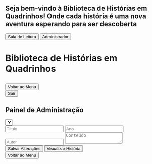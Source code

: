 <html><head><base href="https://camiloduvane.github.io/CD/"><meta charset="UTF-8"><meta name="viewport" content="width=device-width, initial-scale=1.0"><title>Biblioteca de Histórias em Quadrinhos</title>
<style>
  @import url('https://fonts.googleapis.com/css2?family=Bangers&family=Comic+Neue:wght@400;700&display=swap');

  body {
    font-family: 'Comic Neue', cursive;
    background-color: #f0f0f0;
    margin: 0;
    padding: 0;
    height: 100vh;
    display: flex;
    flex-direction: column;
  }

  .overlay {
    position: fixed;
    top: 0;
    left: 0;
    width: 100%;
    height: 100%;
    background-color: rgba(0, 0, 0, 0.7);
    display: flex;
    justify-content: center;
    align-items: center;
    z-index: 1000;
  }

  .login-container {
    background-color: white;
    padding: 20px;
    border-radius: 10px;
    text-align: center;
  }

  .login-btn {
    font-family: 'Bangers', cursive;
    font-size: 1.2em;
    padding: 10px 20px;
    margin: 10px;
    background-color: #ff6b6b;
    color: white;
    border: none;
    border-radius: 5px;
    cursor: pointer;
    transition: background-color 0.3s;
  }

  .login-btn:hover {
    background-color: #ff4757;
  }

  .container {
    flex: 1;
    max-width: none;
    width: 100%;
    margin: 0;
    border-radius: 0;
    box-shadow: none;
    overflow-y: auto;
  }

  h1 {
    font-family: 'Bangers', cursive;
    color: #ff6b6b;
    text-align: center;
    font-size: 2.5em;
    margin-bottom: 20px;
    text-shadow: 2px 2px 0px #feca57;
  }

  .menu {
    display: grid;
    grid-template-columns: repeat(auto-fill, minmax(250px, 1fr));
    gap: 20px;
    margin-bottom: 30px;
  }

  .story-card {
    background-color: #f7f1e3;
    border: 2px solid #2d3436;
    border-radius: 10px;
    padding: 15px;
    transition: transform 0.3s, box-shadow 0.3s;
    cursor: pointer;
  }

  .story-card.read {
    opacity: 0.7;
    background-color: #e0e0e0;
  }

  .story-card:hover {
    transform: translateY(-5px);
    box-shadow: 0 5px 15px rgba(0,0,0,0.1);
  }

  .story-title {
    font-family: 'Bangers', cursive;
    color: #4ecdc4;
    font-size: 1.3em;
    margin-bottom: 10px;
  }

  .story-info {
    font-size: 0.9em;
    color: #636e72;
  }

  .comic-container {
    display: none;
  }

  .scene {
    margin-bottom: 30px;
    border: 1px solid #ddd;
    padding: 15px;
    border-radius: 5px;
  }

  .scene-title {
    font-family: 'Bangers', cursive;
    color: #4ecdc4;
    font-size: 1.5em;
    margin-bottom: 10px;
  }

  .panel {
    background-color: #f7f1e3;
    border: 2px solid #2d3436;
    border-radius: 10px;
    padding: 15px;
    margin-bottom: 15px;
  }

  .panel-description {
    white-space: pre-wrap;
  }

  .dialogue {
    margin-left: 20px;
  }

  .character {
    font-weight: bold;
    color: #6c5ce7;
  }

  .moral {
    font-family: 'Bangers', cursive;
    font-size: 1.2em;
    text-align: center;
    color: #e17055;
    margin-top: 30px;
    padding: 10px;
    background-color: #ffeaa7;
    border-radius: 5px;
  }

  .nav-buttons {
    display: flex;
    justify-content: space-between;
    margin-top: 20px;
  }

  .nav-button {
    font-family: 'Bangers', cursive;
    font-size: 1.2em;
    padding: 10px 20px;
    background-color: #ff6b6b;
    color: white;
    border: none;
    border-radius: 5px;
    cursor: pointer;
    transition: background-color 0.3s;
  }

  .nav-button:hover {
    background-color: #ff4757;
  }

  .nav-button:disabled {
    background-color: #b2bec3;
    cursor: not-allowed;
  }

  .back-to-menu {
    display: block;
    margin: 20px auto;
    font-family: 'Bangers', cursive;
    font-size: 1.2em;
    padding: 10px 20px;
    background-color: #4ecdc4;
    color: white;
    border: none;
    border-radius: 5px;
    cursor: pointer;
    transition: background-color 0.3s;
  }

  .back-to-menu:hover {
    background-color: #45b7aa;
  }

  .exit-btn {
    display: block;
    margin: 20px auto;
    font-family: 'Bangers', cursive;
    font-size: 1.2em;
    padding: 10px 20px;
    background-color: #ff6b6b;
    color: white;
    border: none;
    border-radius: 5px;
    cursor: pointer;
    transition: background-color 0.3s;
  }

  .exit-btn:hover {
    background-color: #ff4757;
  }

  .edit-form {
    background-color: #f9f9f9;
    border: 1px solid #ddd;
    padding: 20px;
    margin-top: 20px;
    border-radius: 5px;
  }

  .edit-form input {
    width: 100%;
    padding: 8px;
    margin: 5px 0 15px 0;
    display: inline-block;
    border: 1px solid #ccc;
    border-radius: 4px;
    box-sizing: border-box;
  }

  .edit-form button {
    background-color: #4CAF50;
    color: white;
    padding: 10px 20px;
    border: none;
    border-radius: 4px;
    cursor: pointer;
  }

  .edit-form button:hover {
    background-color: #45a049;
  }

  .edit-form textarea {
    width: 100%;
    height: 400px;
    margin-bottom: 10px;
    font-family: 'Comic Neue', cursive;
    font-size: 14px;
    line-height: 1.5;
  }

  .edit-form p {
    margin-bottom: 10px;
    font-style: italic;
    color: #666;
  }

  .quiz {
    background-color: #f0f8ff;
    border: 1px solid #add8e6;
    border-radius: 10px;
    padding: 20px;
    margin-top: 30px;
  }

  .quiz h3 {
    font-family: 'Bangers', cursive;
    color: #4ecdc4;
    font-size: 1.5em;
    margin-bottom: 20px;
  }

  .question {
    margin-bottom: 20px;
  }

  .question p {
    font-weight: bold;
    margin-bottom: 10px;
  }

  .question label {
    display: block;
    margin-bottom: 5px;
  }

  .quiz button {
    font-family: 'Bangers', cursive;
    font-size: 1.2em;
    padding: 10px 20px;
    background-color: #ff6b6b;
    color: white;
    border: none;
    border-radius: 5px;
    cursor: pointer;
    transition: background-color 0.3s;
    margin-top: 20px;
  }

  .quiz button:hover {
    background-color: #ff4757;
  }

  .admin-panel {
    background-color: white;
    padding: 20px;
    border-radius: 10px;
    margin-top: 20px;
    display: none;
  }

  #story-select {
    width: 100%;
    padding: 10px;
    margin-bottom: 20px;
    font-size: 16px;
  }

  .quiz-question {
    margin-bottom: 20px;
  }

  .quiz-question input,
  .quiz-question textarea {
    width: 100%;
    padding: 5px;
    margin-bottom: 5px;
  }

  .admin-button {
    font-family: 'Bangers', cursive;
    font-size: 1.2em;
    padding: 10px 20px;
    background-color: #4ecdc4;
    color: white;
    border: none;
    border-radius: 5px;
    cursor: pointer;
    transition: background-color 0.3s;
    margin-top: 20px;
    margin-right: 10px;
  }

  .admin-button:hover {
    background-color: #45b7aa;
  }

  .story-preview {
    display: none;
    background-color: #fff;
    border: 1px solid #ddd;
    border-radius: 10px;
    padding: 30px;
    margin-top: 20px;
    max-height: 600px;
    overflow-y: auto;
    box-shadow: 0 4px 6px rgba(0, 0, 0, 0.1);
  }

  .story-preview h3 {
    font-family: 'Bangers', cursive;
    color: #4ecdc4;
    font-size: 2em;
    margin-bottom: 10px;
    text-align: center;
  }

  .story-preview .story-info {
    text-align: center;
    font-style: italic;
    margin-bottom: 20px;
    color: #666;
  }

  .story-preview .story-content {
    background-color: #f7f1e3;
    border: 2px solid #2d3436;
    border-radius: 10px;
    padding: 25px;
    margin-bottom: 20px;
    white-space: pre-wrap;
    font-family: 'Comic Neue', cursive;
    line-height: 1.8;
    text-align: justify;
  }

  .story-preview .quiz-section h4 {
    font-family: 'Bangers', cursive;
    color: #ff6b6b;
    font-size: 1.5em;
    margin-bottom: 15px;
  }

  .story-preview .quiz-section .question {
    background-color: #f0f8ff;
    border: 1px solid #add8e6;
    border-radius: 8px;
    padding: 15px;
    margin-bottom: 15px;
  }

  .story-preview .quiz-section .question p {
    font-weight: bold;
    margin-bottom: 10px;
  }

  .story-preview .quiz-section .question ul {
    list-style-type: none;
    padding-left: 0;
  }

  .story-preview .quiz-section .question li {
    margin-bottom: 5px;
  }

  .story-preview .quiz-section .question li.correct-answer {
    color: #4CAF50;
    font-weight: bold;
  }

  .quiz-result {
    background-color: #f0f8ff;
    border: 1px solid #add8e6;
    border-radius: 10px;
    padding: 20px;
    margin-top: 30px;
    text-align: center;
  }

  .quiz-result h3 {
    font-family: 'Bangers', cursive;
    color: #4ecdc4;
    font-size: 1.5em;
    margin-bottom: 20px;
  }

  .quiz-result p {
    font-size: 1.2em;
    margin-bottom: 20px;
  }

  .quiz-result button {
    font-family: 'Bangers', cursive;
    font-size: 1.2em;
    padding: 10px 20px;
    background-color: #ff6b6b;
    color: white;
    border: none;
    border-radius: 5px;
    cursor: pointer;
    transition: background-color 0.3s;
  }

  .quiz-result button:hover {
    background-color: #ff4757;
  }

  .fullscreen-btn {
    position: fixed;
    top: 20px;
    right: 20px;
    z-index: 1001;
    font-family: 'Bangers', cursive;
    font-size: 1.2em;
    padding: 10px 20px;
    background-color: #4ecdc4;
    color: white;
    border: none;
    border-radius: 5px;
    cursor: pointer;
    transition: background-color 0.3s;
  }

  .fullscreen-btn:hover {
    background-color: #45b7aa;
  }
  
</style>
</head>
<body>
  <div id="login-overlay" class="overlay">
    <div class="login-container">
      <h2>Seja bem-vindo à Biblioteca de Histórias em Quadrinhos! Onde cada história é uma nova aventura esperando para ser descoberta</h2>
      <button id="reading-room-btn" class="login-btn">Sala de Leitura</button>
      <button id="admin-btn" class="login-btn">Administrador</button>
    </div>
  </div>
  <div class="container">
    <h1>Biblioteca de Histórias em Quadrinhos</h1>
    <div id="story-menu" class="menu"></div>
    <div id="comic-container" class="comic-container">
      <h2 id="comic-title"></h2>
      <div id="comic-content"></div>
      <button class="back-to-menu" onclick="showMenu()">Voltar ao Menu</button>
    </div>
    <button id="exit-btn" class="exit-btn" onclick="showLoginOverlay()">Sair</button>
  </div>
  <div id="admin-panel" class="admin-panel">
    <h2>Painel de Administração</h2>
    <select id="story-select"></select>
    <div id="edit-form" class="edit-form">
      <input type="text" id="edit-title" placeholder="Título">
      <input type="number" id="edit-year" placeholder="Ano">
      <input type="text" id="edit-author" placeholder="Autor">
      <textarea id="edit-content" placeholder="Conteúdo"></textarea>
      <div id="quiz-editor"></div>
      <button onclick="saveStoryChanges()">Salvar Alterações</button>
      <button onclick="previewStory()" class="admin-button">Visualizar História</button>
    </div>
    <button onclick="showMenu()" class="admin-button">Voltar ao Menu</button>
    <div id="story-preview" class="story-preview"></div>
  </div>

  <script>
const stories = [
  {
    id: 1,
    title: "A Galinha dos Ovos de Ouro",
    year: 2000,
    author: "Camilo Duvane",
    content: `No silêncio da manhã, o fazendeiro entrou no galinheiro como fazia todos os dias. Mas, para sua surpresa, encontrou algo brilhando no meio das palhas: um ovo de ouro. Ele o pegou cuidadosamente, admirando o brilho metálico com um sorriso imenso no rosto.
"Com esse ovo, vou comprar o maior trator do mundo!"
Ele não conseguia conter a alegria, imaginando as novas possibilidades que esse ovo traria para sua fazenda. Com o ovo seguro em suas mãos, ele saiu do galinheiro, sem perceber que estava sendo vigiado.

<p>O Plano dos Ladrões</p>
Do outro lado da fazenda, escondidos entre árvores, dois ladrões observavam atentamente o fazendeiro. Eles tinham ouvido rumores sobre o ovo de ouro e estavam determinados a roubá-lo.
"Precisamos desse ovo. Com ele, seremos ricos!"
Os dois abriram um mapa desenhado à mão no chão, traçando os passos de como invadir o galinheiro. Estavam confiantes de que o plano era perfeito.
"Entramos pelo portão lateral, depois escalamos a cerca e pegamos a galinha. Fácil."

<p>O Roubo</p>
Na calada da noite, os ladrões finalmente executaram seu plano. Chegaram ao poleiro, mal iluminado pela luz da lua, e começaram a se aproximar da galinha que, supostamente, botava os ovos de ouro. Quando estavam prestes a pegá-la, um som alto os fez congelar.

<p>"CÓCÓRÓCÓCÓÓÓÓÓ!"</p>
O cacarejar ecoou por toda a fazenda, acordando os outros animais. Desesperados, os ladrões se entreolharam, o medo crescendo.

<p>A Fuga<p/>
"Corre! Corre!"
Os dois fugiram em pânico, tropeçando nas cercas e deixando um rastro de penas para trás, enquanto o cacarejar continuava alto. O plano perfeito tinha virado um desastre. Eles correram sem parar até encontrarem abrigo.

<p>O Fazendeiro Retorna</p>
Na manhã seguinte, os ladrões, ainda tremendo e escondidos atrás de arbustos, observaram o fazendeiro retornando ao galinheiro. Ele parecia alheio ao ocorrido, acariciando a galinha e levando outro ovo para casa, com um sorriso no rosto.
"Que noite tranquila. Agora é hora de vender outro ovo de ouro."
Enquanto o fazendeiro caminhava para sua casa, os ladrões sabiam que, por ora, seus planos de roubar a galinha dos ovos de ouro estavam arruinados.
E assim termina a história dos ladrões, que, mesmo com todo o planejamento, acabaram fugindo com as mãos vazias!`,
    read: false,
    quiz: [
      {
        question: "O que o fazendeiro encontrou no galinheiro?",
        options: ["Uma galinha nova", "Um ovo de prata", "Um ovo de ouro", "Um saco de dinheiro"],
        correctAnswer: 2
      },
      {
        question: "O que o fazendeiro planejava fazer com o ovo de ouro?",
        options: ["Construir uma casa", "Comprar o maior trator do mundo", "Vender a fazenda", "Guardar o ovo como lembrança"],
        correctAnswer: 1
      },
      {
        question: "Como os ladrões planejavam roubar o ovo?",
        options: ["Elaborando um plano com um mapa desenhado à mão", "Pedindo o ovo ao fazendeiro", "Comprando a galinha do fazendeiro", "Esperando a galinha botar outro ovo"],
        correctAnswer: 0
      },
      {
        question: "Quando os ladrões decidiram executar o plano?",
        options: ["De manhã cedo", "À tarde", "Durante a noite", "No horário de almoço"],
        correctAnswer: 2
      },
      {
        question: "O que aconteceu quando os ladrões chegaram ao galinheiro?",
        options: ["A galinha os atacou", "O fazendeiro os pegou", "Eles roubaram o ovo", "A galinha começou a cacarejar alto"],
        correctAnswer: 3
      },
      {
        question: "O que os ladrões fizeram quando ouviram a galinha cacarejar?",
        options: ["Pegaram a galinha e correram", "Fugiram em pânico", "Se esconderam no galinheiro", "Gritaram por ajuda"],
        correctAnswer: 1
      },
      {
        question: "Onde os ladrões se esconderam após fugirem do galinheiro?",
        options: ["No celeiro", "Dentro do galinheiro", "Atrás de arbustos", "Na casa do fazendeiro"],
        correctAnswer: 2
      },   
      {
        question: "O fazendeiro percebeu o plano dos ladrões?",
        options: ["Não", "Sim, ele os pegou", "Sim, mas não fez nada", "Sim, e correu atrás deles"],
        correctAnswer: 0
      },
      {
        question: "O que o fazendeiro fez na manhã seguinte?",
        options: ["Ele voltou ao galinheiro, acariciou a galinha e levou outro ovo para casa", "Ele descobriu o plano dos ladrões", "Ele vendeu a galinha", "Ele trancou o galinheiro"],
        correctAnswer: 0
      },
     {
        question: "Como a história termina para os ladrões?",
        options: ["Conseguem roubar o ovo", "São presos pelo fazendeiro", "Se tornam amigos do fazendeiro", "Fugiram sem o ovo e com o plano fracassado"],
        correctAnswer: 3
      }
    ]
  },
  {
    id: 2,
    title: "As Aventuras do Gato de Botas",
    year: 1995,
    author: "Camilo Duvane",
    content: `<p>O Desfile do Gato de Botas</p>
Era uma vez, em uma cidade distante, um gato muito especial que usava botas de couro reluzente. Ele era conhecido por sua astúcia e coragem. Enquanto caminhava pelas ruas, os moradores admiravam sua confiança e elegância. Com sua espada presa ao cinto e seu chapéu inclinado para o lado, o Gato de Botas se preparava para uma missão perigosa: derrotar o terrível Ogro da montanha. Ele sorriu de canto, sabendo que nada poderia impedi-lo.

<p>Preparativos para a Jornada</p>
Em seu esconderijo secreto, o Gato de Botas organizava tudo com cuidado. Ele encheu sua bolsa com petiscos de atum, colocou sua capa e ajustou bem as botas. "Vamos, Rato", disse ele ao seu pequeno companheiro. "Hoje é o dia em que enfrentaremos o Ogro e sairemos vitoriosos!" O Rato, que sempre o acompanhava, tremia de medo, mas confiava plenamente no Gato de Botas.

<p>A Caminho da Caverna</p>
Eles caminharam por florestas densas e cruzaram rios gelados até que, finalmente, chegaram à entrada da caverna do Ogro. O lugar era sombrio, com musgos escorrendo pelas paredes de pedra e uma neblina que parecia esconder perigos à espreita. O Gato de Botas sacou sua espada e deu um passo à frente. "Agora começa a verdadeira aventura", ele disse, com um brilho nos olhos.

<p>O Primeiro Desafio – Os Guardiões de Pedra</p>
Ao entrarem na caverna, dois enormes guardiões de pedra surgiram das sombras, bloqueando o caminho. Suas vozes ressoavam como trovões: "Ninguém entra sem provar sua força!" O Gato de Botas não hesitou. Ele pulou com agilidade, desviando dos socos pesados das estátuas e usando sua espada para desferir golpes rápidos. Com suas botas mágicas, ele saltava pelas paredes, confundindo os guardiões, até que, com um movimento preciso, derrubou as criaturas de pedra com um golpe final.

<p>O Labirinto do Ogro</p>
Após vencer os guardiões, o Gato e o Rato se viram diante de um labirinto escuro e traiçoeiro. O Ogro tinha enchido o lugar de armadilhas mortais. Flechas voavam de todos os lados, e o chão se abria em buracos profundos. Mas o Gato de Botas, com sua incrível habilidade e agilidade, desviava de cada obstáculo, enquanto o Rato seguia em sua cauda, torcendo para que não errassem o caminho. A cada passo, o labirinto parecia mais difícil, mas o Gato de Botas não desistia.

<p>O Encontro com o Ogro</p>
Finalmente, depois de vencer o labirinto, eles chegaram à câmara central, onde o Ogro estava sentado em seu trono de ossos. Ele era gigantesco, com músculos que pareciam montanhas e olhos que brilhavam como brasas. "Quem ousa invadir minha caverna?", rugiu o Ogro. O Gato de Botas se aproximou, sem mostrar medo, e disse: "Eu sou o Gato de Botas, e vim acabar com o seu reinado de terror!" O Ogro deu uma gargalhada, mas o Gato estava preparado.

<p>A Grande Batalha</p>
O Ogro levantou seu pesado porrete e atacou, fazendo o chão tremer. O Gato de Botas, com sua agilidade, saltava para fora do alcance dos golpes, desferindo ataques rápidos com sua espada. Cada vez que o Ogro tentava esmagá-lo, o Gato usava suas botas mágicas para saltar mais alto e mais rápido, cortando o monstro em pontos estratégicos. Mas o Ogro era poderoso, e cada erro poderia ser fatal.
<p>A luta foi intensa. O Gato escalava as paredes e usava cada centímetro de sua inteligência e agilidade para vencer. Em um momento de descuido, o Ogro o encurralou, mas o Rato, com sua pequena bravura, mordeu o tornozelo do gigante, distraindo-o por tempo suficiente para o Gato de Botas desferir o golpe final — um corte certeiro que fez o Ogro cair, derrotado.</p>

<p>O Tesouro e o Retorno Triunfante</p>
Com o Ogro derrotado, o Gato de Botas e o Rato descobriram o tesouro escondido nas profundezas da caverna. Riquezas além da imaginação estavam à sua disposição, mas, mais importante que o ouro, era a sensação de vitória e dever cumprido. O Gato de Botas olhou para o Rato e sorriu. "Conseguimos, meu amigo. Agora, vamos para casa."

<p>E assim, o Gato de Botas voltou para a cidade, mais uma vez aclamado como herói. As pessoas o saudaram enquanto ele caminhava pelas ruas com suas botas brilhando e sua cabeça erguida, sabendo que sua coragem e astúcia haviam salvado o dia mais uma vez.</p>`,
    read: false,
    quiz: [
      {
        question: "Qual era o objetivo do Gato de Botas ao entrar na caverna do Ogro?",
        options: ["Encontrar um tesouro perdido.", "Libertar prisioneiros do Ogro.", "Derrotar o Ogro e acabar com seu reinado de terror.", "Procurar um antigo artefato mágico."],
        correctAnswer: 2
      },
      {
        question: "Quem acompanhava o Gato de Botas em sua jornada?",
        options: ["Um pequeno rato.", "Um cavalo valente.", "Um corvo sábio.", "Um leão corajoso."],
        correctAnswer: 0
      },
      {
        question: "Qual foi o primeiro desafio que o Gato de Botas enfrentou dentro da caverna?",
        options: ["Um rio de lava.", "Guardiões de pedra gigantes.", "Uma armadilha de flechas.", "Um dragão adormecido."],
        correctAnswer: 1
      },
      {
        question: "Como o Rato ajudou o Gato de Botas na batalha contra o Ogro?",
        options: ["Distraiu o Ogro mordendo seu tornozelo.", "Trouxe uma espada mágica ao Gato de Botas.", " Fez uma armadilha para o Ogro cair.", "Falou com o Ogro para negociar a paz."],
        correctAnswer: 0
      }
    ]
  },
  {
    id: 3,
    title: "O Dia em que o Sol Tirou Férias",
    year: 2022,
    author: "Camilo Duvane",
    content: `<p>O Sol Decide Descansar</p>
Era uma vez, em um reino distante, onde todos os dias o Sol nascia pontualmente, brilhante e caloroso, iluminando o mundo com sua luz dourada. No entanto, naquela manhã, algo inesperado aconteceu. O Sol, ao despertar no horizonte, se sentiu cansado. "Todos os dias eu ilumino a Terra sem descanso", pensou ele. "Hoje, vou tirar um dia de folga!" E assim, sem pensar duas vezes, o Sol se escondeu atrás de uma nuvem enorme, bocejou, e adormeceu novamente.

<p>O Mundo sem Amanhecer</p>
As horas passaram e, estranhamente, não amanhecia. As pessoas saíram de suas casas, mas a escuridão continuava. O relógio marcava 8 da manhã, depois 9, 10… e ainda estava tudo escuro. "O que está acontecendo?", perguntavam-se, intrigadas. Os agricultores esperavam a luz do Sol para começar o trabalho, as crianças estavam confusas, e até os relógios de sol ficaram inúteis. As ruas estavam cheias de murmúrios: "Onde está o Sol? Será que ele nos abandonou?"

<p>A Confusão dos Animais</p>
Enquanto as pessoas tentavam entender o que estava acontecendo, os animais noturnos ficaram completamente confusos. Os morcegos voavam em círculos, sem saber se deveriam caçar ou voltar para suas cavernas. As corujas, que normalmente dormiam durante o dia, estavam acordadas, mas estranhavam que a noite parecia não ter fim. "Deveríamos continuar acordados?", perguntava-se um lobo a outro. "Ou será que estamos presos em uma noite eterna?" Os animais diurnos, por sua vez, se recusavam a sair de seus abrigos, achando que era noite.

<p>Os Planos da Lua</p>
Enquanto o Sol descansava, a Lua, que normalmente só aparecia à noite, olhava a Terra com preocupação. Ela sabia que não estava pronta para iluminar o mundo durante o dia. "Eu sou a guardiã da noite", pensava a Lua, "mas com o Sol dormindo, alguém precisa cuidar de tudo!" Assim, a Lua decidiu aparecer no céu, mas sua luz fraca não era suficiente para trazer a mesma energia que o Sol. "Preciso acordar o Sol", concluiu.

<p>A Conversa da Lua com o Sol</p>
A Lua, então, subiu até o esconderijo do Sol e o encontrou profundamente adormecido. "Sol!", chamou a Lua suavemente. "Todos na Terra estão confusos. Os humanos estão inquietos, os animais não sabem o que fazer, e a natureza precisa de você." O Sol abriu um olho, ainda preguiçoso. "Só mais cinco minutos...", ele murmurou. Mas a Lua insistiu: "Você pode descansar depois. O mundo precisa da sua luz!" Relutante, o Sol finalmente se espreguiçou e saiu de trás da nuvem.

<p>O Sol Retorna ao Céu</p>
De repente, um feixe de luz dourada cortou o céu, e as pessoas começaram a aplaudir. "O Sol voltou!", gritaram. Os animais diurnos saíram de seus abrigos, animados para um novo dia, enquanto os noturnos voltaram para suas cavernas e tocas, aliviados por poderem finalmente descansar. A Lua sorriu ao ver a Terra retornar ao seu equilíbrio natural. O Sol, mesmo ainda um pouco cansado, sentiu-se feliz por voltar a iluminar o mundo, sabendo que era insubstituível.

<p>Uma Lição Importante</p>
Antes de desaparecer no horizonte ao final do dia, o Sol refletiu: "Talvez eu realmente precise de uma folga de vez em quando, mas o mundo depende de mim. Da próxima vez, vou descansar durante a noite e deixar a Lua fazer seu trabalho." E assim, o Sol aprendeu uma importante lição sobre responsabilidade e equilíbrio, e o mundo voltou a sua rotina normal, com Sol durante o dia e Lua à noite.`,
    read: false,
    quiz: [
      {
        question: "Por que o Sol decidiu tirar um dia de folga?",
        options: ["Porque ele estava cansado de iluminar o mundo todos os dias.", "Porque estava chovendo.", "Porque a Lua pediu para ele descansar.", "Porque os humanos não precisavam mais de sua luz."],
        correctAnswer: 0
      },
      {
        question: "O que aconteceu com as pessoas quando o Sol não apareceu?",
        options: ["Elas foram dormir novamente.", "Elas não perceberam a falta do Sol.", "Elas fizeram uma festa para a Lua.", "Elas ficaram surpresas e confusas porque não amanhecia."],
        correctAnswer: 3
      },
      {
        question: "Como os animais noturnos reagiram à ausência do Sol?",
        options: ["Eles aproveitaram para caçar mais.", "Eles ficaram confusos, sem saber se deveriam dormir ou ficar acordados.", "Eles ficaram felizes por poder viver o dia todo na escuridão.", "Eles voltaram para suas tocas imediatamente."],
        correctAnswer: 1
      },
      {
        question: "Qual foi a solução que a Lua encontrou para lidar com a falta do Sol?",
        options: ["Ela decidiu brilhar com mais força para iluminar o dia.", "Ela foi conversar com o Sol para convencê-lo a voltar.", "Ela foi conversar com o Sol para convencê-lo a voltar.", "Ela decidiu deixar o mundo sem luz até o Sol voltar."],
        correctAnswer: 2
      },
      {
        question: "Como o Sol reagiu quando a Lua tentou convencê-lo a voltar?",
        options: ["Ele se recusou e pediu para a Lua cuidar do dia.", "Ele disse que precisava de mais tempo para descansar, mas acabou voltando.", "Ele concordou imediatamente e voltou para o céu.", "Ele se escondeu ainda mais."],
        correctAnswer: 1
      },
      {
        question: "Qual foi a lição que o Sol aprendeu ao final da história?",
        options: ["Que ele pode tirar folga quando quiser, sem avisar ninguém.", "Que o mundo não depende tanto dele quanto ele pensava.", "Que ele tem uma grande responsabilidade e deve descansar nos momentos apropriados.", "Que a Lua deveria assumir o papel de iluminar o mundo sempre."],
        correctAnswer: 2
      }
    ]
  },
  {
    id: 4,
    title: "A Girafa que Tinha Medo de Alturas",
    year: 2024,
    author: "Camilo Duvane",
    content: `<p>Gigi Descobre seu Medo</p>
Era uma vez, em uma vasta savana africana, onde vivia uma jovem girafa chamada Gigi. Gigi era alta, com um pescoço comprido como todas as girafas, mas havia algo que a diferenciava: ela tinha medo de alturas! Tudo começou em um dia ensolarado, quando Gigi estava comendo folhas do topo de uma árvore alta. Curiosa, ela olhou para baixo e sentiu um frio na barriga. "Ai, que alto!", pensou, tremendo um pouco. Suas longas pernas pareceram bambear e, naquele momento, ela descobriu que tinha um grande medo de olhar para baixo.

<p>Os Animais Tentam Ajudar</p>
A notícia sobre o medo de Gigi rapidamente se espalhou pela savana. Todos os outros animais ficaram surpresos: "Como uma girafa, que é tão alta, pode ter medo de altura?" Mas, ao invés de rirem dela, os amigos de Gigi decidiram ajudar. O elefante sugeriu: "Você deveria tentar subir em colinas pequenas e olhar para baixo, para se acostumar". O macaco, que adorava balançar nas árvores, disse: "Tente subir em uma árvore comigo, Gigi, e vamos balançar lá do alto!". Mas nada disso parecia funcionar. Cada vez que Gigi olhava para baixo, seu medo voltava.

<p>Gigi Pratica Olhar para Cima</p>
Desanimada, Gigi pensou que jamais superaria seu medo. Foi então que uma coruja sábia, que observava tudo de longe, deu um conselho diferente: "Gigi, ao invés de olhar para baixo, por que você não tenta olhar para cima? O céu é vasto e bonito. Quem sabe isso ajude a acalmar seu coração." Gigi ficou pensativa. "Olhar para cima? Nunca pensei nisso!" No dia seguinte, Gigi começou a praticar. Toda vez que sentia o medo chegar, ela olhava para o céu azul, para as nuvens fofas, e aos poucos começou a se sentir mais confiante. "O céu é lindo", pensava, "e não há nada a temer quando olho para cima."

<p>O Filhote de Pássaro em Perigo</p>
Certo dia, enquanto caminhava pela savana, Gigi ouviu um piado desesperado. Olhando para o alto de uma árvore, ela viu que um filhote de pássaro tinha caído do ninho e estava preso em um galho mais abaixo. A mãe pássaro voava em pânico ao redor, mas não conseguia alcançar o filhote. Gigi olhou em volta e percebeu que, por mais que outros animais quisessem ajudar, nenhum deles era alto o suficiente para alcançar o filhote. Ela sabia que só ela poderia salvá-lo. "Eu sou a única que pode fazer isso", pensou Gigi, seu coração acelerando.

<p>Gigi Supera seu Medo</p>
Com o filhote choramingando, Gigi sabia que não podia hesitar. Apesar de sentir o medo apertar em seu peito, ela lembrou-se do que havia aprendido: "Olhe para cima, Gigi!" Com determinação, ela ergueu a cabeça, olhou para o céu, e estendeu seu pescoço longo e elegante até o galho onde o filhote estava preso. Sem olhar para baixo, Gigi gentilmente pegou o filhote com sua boca e o devolveu ao ninho seguro. Todos os animais ao redor aplaudiram sua coragem. Gigi, surpresa com o que acabara de fazer, percebeu que, ao focar no que realmente importava — o filhote —, o medo desaparecera. Ela havia superado seu medo de altura!

<p>Uma Nova Giraffa</p>
Depois daquele dia, Gigi nunca mais teve medo de altura. Ela entendeu que às vezes nossos maiores medos podem ser superados quando nos concentramos em algo mais importante. Gigi continuou a olhar para o céu, mas agora, sempre que necessário, ela também conseguia olhar para baixo com confiança. A savana comemorava sua bravura, e Gigi, que antes tinha medo de ser tão alta, agora tinha orgulho de sua altura, sabendo que isso a tornava especial e capaz de grandes feitos.`,
    read: false,
    quiz: [
      {
        question: "Qual é o nome da girafa da história?",
        options: ["Gina", "Gigi", "Gina", "Gilda"],
        correctAnswer: 1
      },
      {
        question: "O que Gigi pratica para superar seu medo?",
        options: ["Pular", "Correr", "Olhar para cima", "Fechar os olhos"],
        correctAnswer: 2
      },
      {
        question: "O que faz Gigi superar seu medo no final?",
        options: ["Ver um arco-íris", "Ganhar um prêmio", "Salvar um filhote de pássaro", "Subir em uma árvore"],
        correctAnswer: 2
      },
      {
        question: "Como os outros animais reagem ao medo de Gigi?",
        options: ["Eles riem dela.", "Eles ignoram seu medo.", "Eles dizem que ela deve ficar longe de alturas.", "Eles tentam ajudá-la a superar seu medo."],
        correctAnswer: 3
      },
      {
        question: "Qual conselho a coruja sábia dá a Gigi?",
        options: ["Olhar para cima em vez de para baixo.", "Ignorar seu medo.", "Olhar para cima", "Pedir ajuda a outros animais."],
        correctAnswer: 0
      },
      {
        question: "O que Gigi descobre sobre alturas ao salvar o filhote de pássaro?",
        options: ["Que alturas são sempre assustadoras.", "Que ela prefere ficar no chão.", "Que alturas não são tão assustadoras como ela pensava", "Que nunca mais quer subir em árvores"],
        correctAnswer: 2
      }
    ]
  },
  {
    id: 5,
    title: "O Peixe que Queria Voar",
    year: 2024,
    author: "Camilo Duvane",
    content: `Finn, o peixinho, olhava para o céu enquanto os pássaros voavam em grandes círculos. Seus olhos brilhavam com a ideia de fazer o mesmo. “Oh, como seria maravilhoso tocar as nuvens e sentir o vento nas nadadeiras!” ele pensava, sonhando em voar.

Determinada, Finn começou a praticar. Com todo o impulso que conseguia, ele nadava até a superfície e pulava para fora da água, esticando suas nadadeiras como asas. Mas, inevitavelmente, caía de volta na água com um splash. Ele tentava, tentava, mas o resultado era sempre o mesmo.

Um dia, enquanto tentava mais uma vez, uma gaivota chamada Gabi pousou na beira da água e o observou. "Por que você está tentando voar, Finn?", perguntou ela. Finn respondeu: "Quero ser livre como vocês, os pássaros." A gaivota sorriu com carinho e disse: "Ser livre não significa ser como os outros. Nós, pássaros, voamos no céu, mas vocês, peixes, têm um mundo imenso para explorar debaixo d'água."

Refletindo sobre as palavras de Gabi, Finn percebeu que podia “voar” de uma forma diferente, explorando o oceano com suas nadadeiras. Ele começou a nadar mais rápido, dando voltas e piruetas na água. Sentiu-se livre, sentiu-se feliz. Descobriu que, ao movimentar as nadadeiras e o corpo com agilidade, podia ‘voar’ debaixo d'água, como nunca havia pensado antes.

Finn, cheio de alegria, voltou para perto da superfície e chamou Gabi e os outros pássaros para verem. Ele fez um verdadeiro espetáculo aquático, girando, saltando e fazendo acrobacias. Os pássaros ficaram impressionados e aplaudiram seu talento. "Uau, Finn!", disseram eles, "você realmente sabe voar!". Finn, finalmente, sentiu que não precisava ser como os pássaros para sentir a liberdade que tanto desejava. Ele havia encontrado seu próprio voo. `,
    read: false,
    quiz: [
      {
        question: "Qual é o sonho de Finn?",
        options: ["Nadar mais rápido", "Voar como os pássaros", "Viver em um aquário", "Encontrar um tesouro"],
        correctAnswer: 1
      },
      {
        question: "Quem ajuda Finn a entender a importância de ser quem ele é?",
        options: ["Um tubarão", "Uma tartaruga", "Uma gaivota", "Outro peixe"],
        correctAnswer: 2
      },
      {
        question: "O que Finn descobre que pode fazer no final da história?",
        options: ["Voar no ar", "Respirar fora d'água", "'Voar' debaixo d'água", "Falar com humanos"],
        correctAnswer: 2
      }
    ]
  }, 


{
    id: 6,
    title: "A Formiga e a Cigarra",
    year: 2024,
    author: "Camilo Duvane",
    content: `Era uma vez, numa floresta cheia de vida, uma cigarra que passava os dias cantando e tocando sua música alegre. A cigarra adorava o verão, com seu calor acolhedor e abundância de comida. Ela passava os dias pulando de folha em folha, apreciando a vida ao máximo.

Enquanto isso, a formiga, sua vizinha, estava ocupada trabalhando arduamente. A formiga sabia que o verão não duraria para sempre. Ela coletava grãos e sementes, armazenando provisões para o inverno rigoroso que viria. Cada dia, ela saía cedo para trabalhar e voltava tarde, sempre carregando algo para o seu formigueiro.

<p>A cigarra observava a formiga e ria dela.</p>
– Formiga, por que você trabalha tanto? – perguntava a cigarra. – Venha cantar e aproveitar o verão! A vida é curta demais para desperdiçar com trabalho.

<p>A formiga, pacientemente, respondia:</p>
– Estou me preparando para o inverno. Quando o frio chegar, você verá que o meu trabalho valerá a pena. E você, cigarra, o que fará quando a neve cobrir tudo e não houver mais comida?

A cigarra apenas dava de ombros e continuava a cantar. Ela não conseguia imaginar que o verão algum dia acabaria.

Os dias quentes e ensolarados passaram rapidamente, e o outono chegou com seus ventos frios e folhas caindo. A cigarra começou a perceber a mudança no ar, mas ainda assim continuava a cantar, embora com menos entusiasmo.

Finalmente, o inverno chegou com toda a sua força. A floresta, antes cheia de vida, agora estava coberta de neve. As árvores estavam nuas, e não havia mais folhas ou grãos disponíveis. A cigarra, tremendo de frio e faminta, tentou encontrar algo para comer, mas tudo estava coberto de gelo.

<p>Desesperada, a cigarra foi até a casa da formiga. Bateu na porta, quase sem forças, e implorou: </p>
– Formiga, por favor, me ajude! Estou morrendo de fome e frio. Não tenho onde ficar nem o que comer.

A formiga abriu a porta e, ao ver a cigarra em tão mau estado, sentiu compaixão. Convidou a cigarra para entrar e deu-lhe um pouco de comida quente.

– Durante o verão, enquanto eu trabalhava, você só cantava. – disse a formiga. – Agora você vê a importância do trabalho e da preparação.

<p>A cigarra, arrependida, abaixou a cabeça. </p>
– Você tem razão, formiga. Eu fui tola em não me preparar para o inverno. Se você me permitir, prometo que no próximo verão trabalharei duro ao seu lado e nunca mais subestimarei a importância de estar preparada.

A formiga, sendo generosa e compassiva, aceitou a promessa da cigarra. E assim, durante todo o inverno, as duas viveram juntas, compartilhando a comida e o calor.

Quando o verão voltou, a cigarra cumpriu sua promessa. Trabalhou arduamente ao lado da formiga, coletando e armazenando provisões para o próximo inverno. E, de vez em quando, ainda encontrava tempo para cantar e tocar sua música, mas agora com a sabedoria de que o trabalho e a diversão podem coexistir de forma equilibrada.

Essa fábula destaca a importância do trabalho duro, da preparação e da responsabilidade, além de valorizar a compaixão e o perdão.`,
    read: false,
    quiz: [
      {
        question: "Qual é a principal diferença entre a formiga e a cigarra?",
        options: ["A formiga canta, enquanto a cigarra trabalha", "A formiga trabalha duro para se preparar, enquanto a cigarra se diverte sem se preocupar com o futuro", "A formiga é grande, e a cigarra é pequena", "A formiga não gosta de música, enquanto a cigarra toca instrumentos"],
        correctAnswer: 1
      },
      {
        question: "O que a formiga está fazendo durante o verão?",
        options: ["Coletando grãos e se preparando para o inverno", "Dormindo", "Procurando um lugar para morar", "Cantando e dançando"],
        correctAnswer: 0
      },
      {
        question: "Como a cigarra se sente quando o inverno chega?",
        options: ["Feliz e satisfeita", "Esperançosa e otimista", "Atraente e popular", "Fria e faminta"],
        correctAnswer: 3
      }
    ]
}, 












{
    id: 1,
    title: "A Travessia da Floresta - Uma Jornada de Coragem é Números",
    year: 2025,
    author: "Camilo Duvane",
    content: `Camilo Duvane, um jovem de 16 anos, vivia na pequena Vila Serenidade, cercada por uma floresta tão densa que parecia esconder segredos de eras esquecidas. O caminho até a escola, que ficava na cidade vizinha, exigia atravessar essa floresta. Poucos se arriscavam por lá, mas Camilo não tinha escolha. Seu sonho de se tornar contador e auditor não permitia que ele desistisse, não importava o quão perigoso fosse o trajeto.

<p>Primeiro Dia: O Começo do Desafio</p>
Com a mochila nas costas e uma calculadora no bolso, Camilo deu seus primeiros passos na floresta. Mal entrou na trilha e já sentiu que algo o observava. De repente, um rugido ensurdecedor ecoou. Um monstro gigantesco, com olhos brilhantes e presas afiadas, emergiu das sombras. Era uma criatura que parecia um cruzamento entre um gorila e um crocodilo.

Camilo, tremendo de medo, lembrou-se das aulas de matéria financeira. Ele pensou rápido: “Se isso fosse uma negociação, como eu apresentaria uma solução?” Usando sua lanterna, projetou uma sombra que assustou o monstro, dando-lhe tempo para correr.

“Preciso de um plano melhor se quiser sobreviver a isso todos os dias”, murmurou enquanto recuperava o fôlego.

<p>O Segundo Dia: Estratégia e Números</p>
Determinado a se preparar melhor, Camilo levou um caderno onde desenhou mapas e anotou tudo o que encontrava na floresta. No segundo dia, ao atravessar um rio, deparou-se com um monstro semelhante a uma serpente gigante que bloqueava sua passagem. Camilo usou um truque matemático: calculou a trajetória das pedras no rio para criar um caminho seguro. Jogando algumas pedras para distrair a serpente, atravessou o rio ileso. Ele sentiu uma pequena vitória e anotou: “É tudo uma questão de resolver problemas.”

<p>O Terceiro Dia: Aliados Inesperados</p>
No terceiro dia, Camilo encontrou macacos agitados que o alertaram para o perigo. Agradecendo pela ajuda, ofereceu uma fruta e, em troca, os macacos passaram a segui-lo como guias. Ao longo do caminho, enfrentaram juntos um monstro com corpo de árvore e tentáculos que prendiam quem tentasse passar. Camilo usou um truque: desenhou um esquema financeiro na terra, distraindo o monstro enquanto os macacos criavam uma rota alternativa.

“Quem diria que até monstros se interessam por planejamento financeiro?”, ele brincou.

<p>Uma Semana de Surpresas</p>
Com o passar dos dias, Camilo começou a observar padrões no comportamento dos monstros. Em uma manhã nebulosa, deparou-se com um gigante feito de rochas que bloqueava o caminho. O monstro parecia inabalável, mas Camilo percebeu que ele se movia de forma lenta e previsível. Usando um cronograma que rabiscou em seu caderno, esperou pelos momentos exatos para avançar entre as passadas pesadas da criatura. No fim do dia, anotou em seu diário: “Análise de padrões e gestão de tempo funcionam até com monstros.”

Em outra ocasião, a floresta se encheu de uma névoa espessa que fazia Camilo perder o rumo. Ele calculou a direção usando um relógio de sol improvisado e os mapas que desenhara. No caminho, encontrou um esquilo que parecia saber onde estava indo. Camilo o seguiu, apenas para descobrir que o pequeno animal o estava levando a uma clareira onde ele enfrentaria uma aranha gigante com oito olhos flamejantes.

Desta vez, Camilo usou lógica simples: distraiu a criatura com reflexos de luz usando um pequeno espelho da mochila, criando confusão suficiente para escapar. 

<p>Um Mês Depois: O Enigma do Labirinto Vivo</p>
Após semanas de travessias desafiadoras, Camilo encontrou o que parecia ser um labirinto formado por árvores que se moviam lentamente, mudando de posição sempre que ele escolhia um caminho. Ele lembrou-se das aulas de probabilidade e começou a marcar cada rota que já havia tentado. Depois de várias tentativas, conseguiu atravessar o labirinto e deixou um registro detalhado do trajeto para futuras viagens.

Ao sair do labirinto, encontrou Luna, uma garota corajosa que também atravessava a floresta. Ela revelou que seu objetivo era semelhante ao de Camilo: chegar à escola e alcançar seus sonhos. Juntos, começaram a enfrentar os desafios, combinando suas habilidades e desenvolvendo estratégias cada vez mais eficazes.

<p>O Terceiro Ano: A União Faz a Força</p>
No terceiro ano, os monstros da floresta pareciam estar mais organizados. Camilo e Luna começaram a observar que algumas criaturas agiam em grupos, formando verdadeiras emboscadas. Eles criaram um sistema de comunicação com apitos e sinais visuais para alertar um ao outro de perigos iminentes.

Certa vez, enfrentaram um grupo de pássaros gigantes que atacavam em revoada. Camilo usou sua habilidade de cálculos rápidos para prever as trajetórias dos pássaros, enquanto Luna usava uma funda para derrubar alguns e criar uma rota de fuga. “Auditoria de riscos nunca foi tão literal”, Camilo comentou com um sorriso nervoso.

<p>O Quarto Ano: A Jornada Final</p>
Durante os quatro anos de travessias diárias, Camilo aprendeu a lidar com os desafios da floresta usando sua paixão pela contabilidade. Ele criou estratégias baseadas em análises de risco, fez anotações detalhadas sobre os monstros e suas fraquezas e desenvolveu um sistema para economizar energia e tempo.

No último dia antes de se formar no ensino geral, a floresta parecia mais ameaçadora do que nunca. Uma tempestade tornava o caminho quase intransitável, e monstros gigantes cercavam a trilha. Mas Camilo estava pronto. Ele usou um plano detalhado, onde cada passo era calculado. Usou até mesmo estatísticas para prever o comportamento dos monstros e atravessou a floresta com sucesso.

Ao chegar à escola, sentiu uma mistura de alívio e orgulho. Sua dedicação aos estudos o levou a ser aceito em uma renomada universidade, onde se especializou em Contabilidade e Auditoria.

<p>A Formação e a Distinção de Honra</p>
Na faculdade, Camilo aplicou tudo o que aprendeu na floresta. Suas análises financeiras eram tão precisas quanto os planos que usava para escapar de monstros. Em sua formatura, recebeu uma distinção de honra pelo excelente desempenho acadêmico.

Durante o discurso, Camilo disse: “A contabilidade me salvou da floresta, e os números me mostraram que, com coragem e planejamento, podemos enfrentar qualquer desafio. Nunca desistam de seus sonhos, mesmo que haja monstros no caminho."`,
    read: false,
    quiz: [
      {
        question: "O que o fazendeiro encontrou no galinheiro?",
        options: ["Uma galinha nova", "Um ovo de prata", "Um ovo de ouro", "Um saco de dinheiro"],
        correctAnswer: 2
      },
      {
        question: "O que o fazendeiro planejava fazer com o ovo de ouro?",
        options: ["Construir uma casa", "Comprar o maior trator do mundo", "Vender a fazenda", "Guardar o ovo como lembrança"],
        correctAnswer: 1
      },
      {
        question: "Como os ladrões planejavam roubar o ovo?",
        options: ["Elaborando um plano com um mapa desenhado à mão", "Pedindo o ovo ao fazendeiro", "Comprando a galinha do fazendeiro", "Esperando a galinha botar outro ovo"],
        correctAnswer: 0
      },
      {
        question: "Quando os ladrões decidiram executar o plano?",
        options: ["De manhã cedo", "À tarde", "Durante a noite", "No horário de almoço"],
        correctAnswer: 2
      },
      {
        question: "O que aconteceu quando os ladrões chegaram ao galinheiro?",
        options: ["A galinha os atacou", "O fazendeiro os pegou", "Eles roubaram o ovo", "A galinha começou a cacarejar alto"],
        correctAnswer: 3
      },
      {
        question: "O que os ladrões fizeram quando ouviram a galinha cacarejar?",
        options: ["Pegaram a galinha e correram", "Fugiram em pânico", "Se esconderam no galinheiro", "Gritaram por ajuda"],
        correctAnswer: 1
      },
      {
        question: "Onde os ladrões se esconderam após fugirem do galinheiro?",
        options: ["No celeiro", "Dentro do galinheiro", "Atrás de arbustos", "Na casa do fazendeiro"],
        correctAnswer: 2
      },   
      {
        question: "O fazendeiro percebeu o plano dos ladrões?",
        options: ["Não", "Sim, ele os pegou", "Sim, mas não fez nada", "Sim, e correu atrás deles"],
        correctAnswer: 0
      },
      {
        question: "O que o fazendeiro fez na manhã seguinte?",
        options: ["Ele voltou ao galinheiro, acariciou a galinha e levou outro ovo para casa", "Ele descobriu o plano dos ladrões", "Ele vendeu a galinha", "Ele trancou o galinheiro"],
        correctAnswer: 0
      },
     {
        question: "Como a história termina para os ladrões?",
        options: ["Conseguem roubar o ovo", "São presos pelo fazendeiro", "Se tornam amigos do fazendeiro", "Fugiram sem o ovo e com o plano fracassado"],
        correctAnswer: 3
      }
    ]
  },




















  
];

function populateMenu() {
  const menu = document.getElementById('story-menu');
  menu.innerHTML = '';
  
  const sortedStories = stories.sort((a, b) => {
    if (a.read === b.read) return 0;
    return a.read ? 1 : -1;
  });

  sortedStories.forEach((story, index) => {
    const card = document.createElement('div');
    card.className = `story-card ${story.read ? 'read' : ''}`;
    card.innerHTML = `
      <div class="story-title">${index + 1}. ${story.title}</div>
      <div class="story-info">Ano: ${story.year} | Autor: ${story.author}</div>
    `;
    card.onclick = () => showStory(story);
    menu.appendChild(card);
  });
}

let currentStory = null;

function showLoginOverlay() {
  document.getElementById('login-overlay').style.display = 'flex';
  document.querySelector('.container').style.display = 'none';
  document.getElementById('admin-panel').style.display = 'none';
  document.getElementById('story-preview').style.display = 'none';
}

function hideLoginOverlay() {
  document.getElementById('login-overlay').style.display = 'none';
}

function showAdminPanel() {
  document.getElementById('admin-panel').style.display = 'block';
  document.querySelector('.container').style.display = 'none';
  document.getElementById('story-preview').style.display = 'none';
  populateStorySelect();
}

function populateStorySelect() {
  const select = document.getElementById('story-select');
  select.innerHTML = '<option value="">Selecione uma história</option>';
  stories.forEach(story => {
    const option = document.createElement('option');
    option.value = story.id;
    option.textContent = story.title;
    select.appendChild(option);
  });
  select.addEventListener('change', loadStoryForEditing);
}

function loadStoryForEditing() {
  const storyId = parseInt(document.getElementById('story-select').value);
  const story = stories.find(s => s.id === storyId);
  if (story) {
    document.getElementById('edit-title').value = story.title;
    document.getElementById('edit-year').value = story.year;
    document.getElementById('edit-author').value = story.author;
    document.getElementById('edit-content').value = story.content;
    
    const quizEditor = document.getElementById('quiz-editor');
    quizEditor.innerHTML = '';
    story.quiz.forEach((question, index) => {
      const questionDiv = document.createElement('div');
      questionDiv.className = 'quiz-question';
      questionDiv.innerHTML = `
        <textarea class="question-text">${question.question}</textarea>
        ${question.options.map((option, optIndex) => `
          <input type="text" class="option" value="${option}">
        `).join('')}
        <input type="number" class="correct-answer" value="${question.correctAnswer}" min="0" max="3">
      `;
      quizEditor.appendChild(questionDiv);
    });
  }
}

function saveStoryChanges() {
  const storyId = parseInt(document.getElementById('story-select').value);
  const story = stories.find(s => s.id === storyId);
  if (story) {
    story.title = document.getElementById('edit-title').value;
    story.year = parseInt(document.getElementById('edit-year').value);
    story.author = document.getElementById('edit-author').value;
    story.content = document.getElementById('edit-content').value;
    
    const quizQuestions = document.querySelectorAll('.quiz-question');
    story.quiz = Array.from(quizQuestions).map(questionDiv => {
      return {
        question: questionDiv.querySelector('.question-text').value,
        options: Array.from(questionDiv.querySelectorAll('.option')).map(option => option.value),
        correctAnswer: parseInt(questionDiv.querySelector('.correct-answer').value)
      };
    });
    
    alert('Alterações salvas com sucesso!');
    populateMenu();
  }
}

function previewStory() {
  const storyId = parseInt(document.getElementById('story-select').value);
  const story = stories.find(s => s.id === storyId);
  const previewDiv = document.getElementById('story-preview');
  
  if (story) {
    const modifiedTitle = document.getElementById('edit-title').value;
    const modifiedYear = document.getElementById('edit-year').value;
    const modifiedAuthor = document.getElementById('edit-author').value;
    const modifiedContent = document.getElementById('edit-content').value;
    
    previewDiv.innerHTML = `
      <h3>${modifiedTitle}</h3>
      <p class="story-info"><strong>Ano:</strong> ${modifiedYear} | <strong>Autor:</strong> ${modifiedAuthor}</p>
      <div class="story-content">${modifiedContent}</div>
      <div class="quiz-section">
        <h4>Quiz</h4>
        ${story.quiz.map((q, i) => `
          <div class="question">
            <p>${i + 1}. ${q.question}</p>
            <ul>
              ${q.options.map((option, j) => `
                <li class="${j === q.correctAnswer ? 'correct-answer' : ''}">${option}${j === q.correctAnswer ? ' (Resposta correta)' : ''}</li>
              `).join('')}
            </ul>
          </div>
        `).join('')}
      </div>
    `;
    previewDiv.style.display = 'block';
  } else {
    previewDiv.innerHTML = '<p>Selecione uma história para visualizar.</p>';
    previewDiv.style.display = 'block';
  }
}

function showMenu() {
  document.getElementById('story-menu').style.display = 'grid';
  document.getElementById('comic-container').style.display = 'none';
  document.getElementById('admin-panel').style.display = 'none';
  document.getElementById('story-preview').style.display = 'none';
  document.querySelector('.container').style.display = 'block';
  currentStory = null;
  populateMenu();
}

function showAdminError() {
  alert('Senha incorreta. Por favor, contacte Camilo Duvane pelos números 842479404 para obter a senha correta.');
}

document.getElementById('admin-btn').addEventListener('click', () => {
  const password = prompt('Digite a senha de administrador:');
  if (password === '6363') {
    hideLoginOverlay();
    showAdminPanel();
  } else {
    showAdminError();
  }
});

function showStory(story) {
  currentStory = story;
  document.getElementById('story-menu').style.display = 'none';
  const comicContainer = document.getElementById('comic-container');
  comicContainer.style.display = 'block';
  
  document.getElementById('comic-title').textContent = story.title;
  const comicContent = document.getElementById('comic-content');
  comicContent.innerHTML = '';

  const scenes = story.content.split('\n\n');
  scenes.forEach((scene, index) => {
    const sceneDiv = document.createElement('div');
    sceneDiv.className = 'scene';
    sceneDiv.innerHTML = `
      <h3 class="scene-title">Cena ${index + 1}</h3>
      <div class="panel">
        <p class="panel-description">${scene}</p>
      </div>
    `;
    comicContent.appendChild(sceneDiv);
  });

  const quizDiv = document.createElement('div');
  quizDiv.className = 'quiz';
  quizDiv.innerHTML = `
    <h3>Quiz</h3>
    ${story.quiz.map((q, i) => `
      <div class="question">
        <p>${i + 1}. ${q.question}</p>
        ${q.options.map((option, j) => `
          <label>
            <input type="radio" name="q${i}" value="${j}">
            ${option}
          </label>
        `).join('')}
      </div>
    `).join('')}
    <button onclick="submitQuiz()">Enviar Respostas</button>
  `;
  comicContent.appendChild(quizDiv);

  story.read = true;
}

function submitQuiz() {
  if (!currentStory) return;

  let correctAnswers = 0;
  const totalQuestions = currentStory.quiz.length;

  currentStory.quiz.forEach((q, i) => {
    const selectedAnswer = document.querySelector(`input[name="q${i}"]:checked`);
    if (selectedAnswer && parseInt(selectedAnswer.value) === q.correctAnswer) {
      correctAnswers++;
    }
  });

  const resultText = `Você acertou ${correctAnswers} de ${totalQuestions} perguntas!`;
  displayQuizResults(currentStory.title, resultText);
}

function displayQuizResults(title, resultText) {
  const comicContent = document.getElementById('comic-content');
  const resultDiv = document.createElement('div');
  resultDiv.className = 'quiz-result';
  resultDiv.innerHTML = `
    <h3>${title}</h3>
    <p>${resultText}</p>
    <button onclick="showMenu()">Voltar ao Menu</button>
  `;
  comicContent.innerHTML = '';
  comicContent.appendChild(resultDiv);
}

function toggleFullScreen() {
  if (!document.fullscreenElement) {
    document.documentElement.requestFullscreen();
  } else {
    if (document.exitFullscreen) {
      document.exitFullscreen();
    }
  }
}

// Add this to the existing window.addEventListener('load', ...) function
const fullscreenBtn = document.createElement('button');
fullscreenBtn.textContent = 'CWD';
fullscreenBtn.className = 'fullscreen-btn';
fullscreenBtn.onclick = toggleFullScreen;
document.body.appendChild(fullscreenBtn);

document.getElementById('reading-room-btn').addEventListener('click', () => {
  hideLoginOverlay();
  showMenu();
});

window.addEventListener('load', () => {
  showLoginOverlay();
  populateMenu();
});

stories.forEach(story => {
  story.author = "Camilo Duvane";
});
</script>
</body></html>
